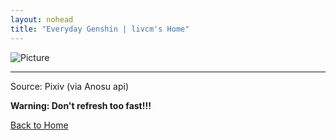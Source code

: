 ```yaml
---
layout: nohead
title: "Everyday Genshin | livcm's Home"
---
```


![Picture](https://image.anosu.top/pixiv/direct?keyword=genshinimpact)

------

Source: Pixiv (via Anosu api)

**Warning: Don't refresh too fast!!!**

<a href="/" title="Home">Back to Home</a>